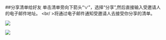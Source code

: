 ##分享清单给好友
单击清单旁向下箭头“∨”，选择“分享”,然后直接输入受邀请人的电子邮件地址。
<br/ >将通过电子邮件通知受邀请人去接受你分享的清单。


![](../images/image2.43.png)


![](../images/image2.432.png)
